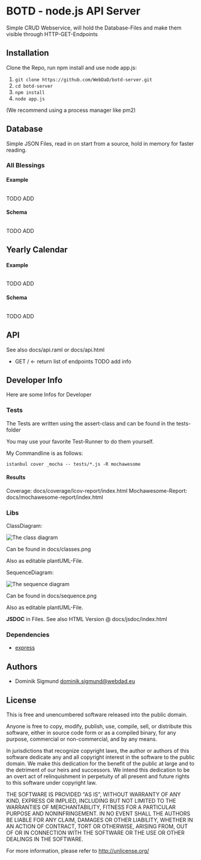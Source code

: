 # BOTD - node.js API Server

Simple CRUD Webservice, will hold the Database-Files and make them visible through HTTP-GET-Endpoints

## Installation

Clone the Repo, run npm install and use node app.js:

1. `git clone https://github.com/WebDaD/botd-server.git`
2. `cd botd-server`
3. `npm install`
4. `node app.js`

(We recommend using a process manager like pm2)

## Database

Simple JSON Files, read in on start from a source, hold in memory for faster reading.

### All Blessings

#### Example

```json

```
TODO ADD
#### Schema

```json

```
TODO ADD

## Yearly Calendar

#### Example

```json

```
TODO ADD
#### Schema

```json

```
TODO ADD

## API

See also docs/api.raml or docs/api.html

* GET / <- return list of endpoints
 TODO add info

## Developer Info

Here are some Infos for Developer

### Tests

The Tests are written using the assert-class and can be found in the tests-folder

You may use your favorite Test-Runner to do them yourself.

My Commandline is as follows:

`istanbul cover _mocha -- tests/*.js -R mochawesome`

#### Results

Coverage: docs/coverage/lcov-report/index.html
Mochawesome-Report: docs/mochawesome-report/index.html

### Libs

ClassDiagram:

![The class diagram](https://github.com/WebDaD/botd-server/raw/master/docs/classes.png "The class Diagram")

Can be found in docs/classes.png

Also as editable plantUML-File.

SequenceDiagram:

![The sequence diagram](https://github.com/WebDaD/botd-server/raw/master/docs/sequence.png "The sequence Diagram")

Can be found in docs/sequence.png

Also as editable plantUML-File.

__JSDOC__ in Files. See also HTML Version @ docs/jsdoc/index.html

### Dependencies

* [express](https://www.npmjs.com/package/express)


## Authors

* Dominik Sigmund <dominik.sigmund@webdad.eu>

## License

This is free and unencumbered software released into the public domain.

Anyone is free to copy, modify, publish, use, compile, sell, or
distribute this software, either in source code form or as a compiled
binary, for any purpose, commercial or non-commercial, and by any
means.

In jurisdictions that recognize copyright laws, the author or authors
of this software dedicate any and all copyright interest in the
software to the public domain. We make this dedication for the benefit
of the public at large and to the detriment of our heirs and
successors. We intend this dedication to be an overt act of
relinquishment in perpetuity of all present and future rights to this
software under copyright law.

THE SOFTWARE IS PROVIDED "AS IS", WITHOUT WARRANTY OF ANY KIND,
EXPRESS OR IMPLIED, INCLUDING BUT NOT LIMITED TO THE WARRANTIES OF
MERCHANTABILITY, FITNESS FOR A PARTICULAR PURPOSE AND NONINFRINGEMENT.
IN NO EVENT SHALL THE AUTHORS BE LIABLE FOR ANY CLAIM, DAMAGES OR
OTHER LIABILITY, WHETHER IN AN ACTION OF CONTRACT, TORT OR OTHERWISE,
ARISING FROM, OUT OF OR IN CONNECTION WITH THE SOFTWARE OR THE USE OR
OTHER DEALINGS IN THE SOFTWARE.

For more information, please refer to <http://unlicense.org/>